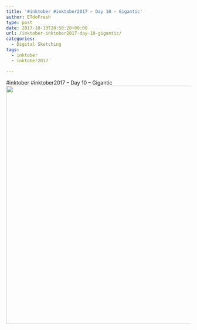 ```yaml
---
title: '#inktober #inktober2017 – Day 10 – Gigantic'
author: ETdoFresh
type: post
date: 2017-10-10T20:58:28+00:00
url: /inktober-inktober2017-day-10-gigantic/
categories:
  - Digital Sketching
tags:
  - inktober
  - inktober2017

---
```

#inktober #inktober2017 – Day 10 – Gigantic[<img class="aligncenter size-large wp-image-968" src="https://www.etdofresh.com/wp-content/uploads/2017/10/Inktober10-1024x791.png" alt="" width="840" height="649" srcset="http://localhost/wp-content/uploads/2017/10/Inktober10-1024x791.png 1024w, http://localhost/wp-content/uploads/2017/10/Inktober10-300x232.png 300w, http://localhost/wp-content/uploads/2017/10/Inktober10-768x593.png 768w, http://localhost/wp-content/uploads/2017/10/Inktober10-1200x927.png 1200w" sizes="(max-width: 840px) 100vw, 840px" />][1]

 [1]: https://www.etdofresh.com/wp-content/uploads/2017/10/Inktober10.png